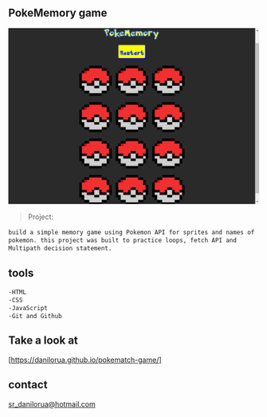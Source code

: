 ## PokeMemory game 

![preview](/assets/preview.png)

> Project:

    build a simple memory game using Pokemon API for sprites and names of pokemon. this project was built to practice loops, fetch API and Multipath decision statement.

## tools

    -HTML
    -CSS
    -JavaScript
    -Git and Github

## Take a look at
[https://danilorua.github.io/pokematch-game/]

## contact 

sr_danilorua@hotmail.com